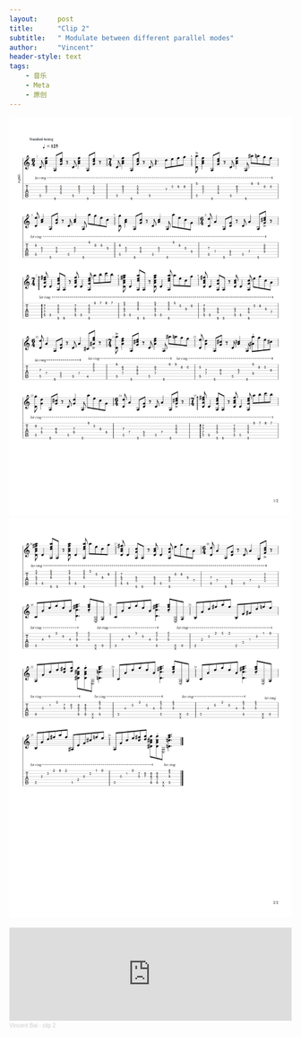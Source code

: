 ```yaml
---
layout:     post
title:      "Clip 2"
subtitle:   " Modulate between different parallel modes"
author:     "Vincent"
header-style: text
tags:
    - 音乐
    - Meta
    - 原创
---
```


![图1](/img/clip2/2-1.png)
![图2](/img/clip2/2-2.png)

<iframe width="100%" height="166" scrolling="no" frameborder="no" allow="autoplay" src="https://w.soundcloud.com/player/?url=https%3A//api.soundcloud.com/tracks/937509514%3Fsecret_token%3Ds-m8YfE1DMslQ&color=%23302519&auto_play=false&hide_related=false&show_comments=true&show_user=true&show_reposts=false&show_teaser=true"></iframe><div style="font-size: 10px; color: #cccccc;line-break: anywhere;word-break: normal;overflow: hidden;white-space: nowrap;text-overflow: ellipsis; font-family: Interstate,Lucida Grande,Lucida Sans Unicode,Lucida Sans,Garuda,Verdana,Tahoma,sans-serif;font-weight: 100;"><a href="https://soundcloud.com/vincent-bai-975723344" title="Vincent Bai" target="_blank" style="color: #cccccc; text-decoration: none;">Vincent Bai</a> · <a href="https://soundcloud.com/vincent-bai-975723344/clip-2/s-m8YfE1DMslQ" title="clip 2" target="_blank" style="color: #cccccc; text-decoration: none;">clip 2</a></div>
